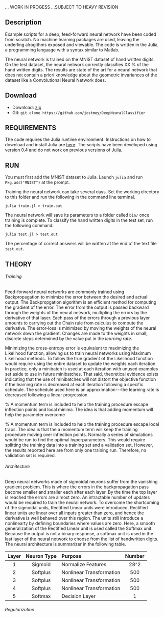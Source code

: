 ... WORK IN PROGESS ...SUBJECT TO HEAVY REVISION

## Description

Example scripts for a deep, feed-forward neural network have been coded from scratch. No machine learning packages are used, leaving the underling alrogithms exposed and viewable. The code is written in the Julia, a programming language with a syntax similar to Matlab.

The neural network is trained on the MNIST dataset of hand written digits. On the test dataset, the neural network correctly classifies XX % of the hand written digits. The results are state of the art for a neural network that does not contain a priori knowledge about the geometric invariances of the dataset like a Convolutional Neural Network does.

## Download

* Download: [zip](https://github.com/jostmey/DeepNeuralClassifieer/zipball/master)
* Git: `git clone https://github.com/jostmey/DeepNeuralClassifier`

## REQUIREMENTS

The code requires the Julia runtime environment. Instructions on how to download and install Julia are [here](http://julialang.org/). The scripts have been developed using version 0.4 and do not work on previous versions of Julia.

## RUN

You must first add the MNIST dataset to Julia. Launch `julia` and run `Pkg.add("MNIST")` at the prompt.

Training the neural network can take several days. Set the working directory to this folder and run the following in the command line terminal.

`julia train.jl > train.out`

The neural network will save its parameters to a folder called `bin/` once training is complete. To classify the hand written digits in the test set, run the following command.

`julia test.jl > test.out`

The percentage of correct answers will be written at the end of the text file `test.out`.

## THEORY

###### Training

Feed-forward neural networks are commonly trained using Backpropagation to minimize the error between the desired and actual output. The Backpropgation algorithm is an efficient method for computing the gradient of the error. The error from the output is passed backward through the weights of the neural network, multipling the errors by the derivative of that layer. Each pass of the errors through a previous layer amounts to carrying out the Chain rule from calculus to compute the derivative. The error-loss is minimized by moving the weights of the neural network down the gradient. Changes are made to the weights in small, discrete steps determined by the value put in the *learning rate*.

Minimizing the cross-entropy error is equivalent to maximizing the Likelihood function, allowing us to train neural networks using Maximum Likelihood methods. To follow the true gradient of the Likelihood function would require using the entire dataset to update the weights each iteration. In practice, only a minibatch is used at each iteration with unused examples set aside to use in future minibatches. That said, theoretical evidence exists indicating that the use of minibatches will not distort the objective function if the learning rate is decreased at each iteration following a specific schedule. The schedule used here is an approximation---the learning rate is decreased following a linear progression.

% A momentum term is included to help the training procedure escape inflection points and local minima. The idea is that adding momentum will help the parameter overcome

% A momentum term is included to help the training procedure escape local traps. The idea is that the a momentum term will keep the training procedure moving over inflection points. Normally a series of simulations would be run to find the optimal hyperparameters. This would require splitting the training data into a training set and a validation set. However, the results reported here are from only one training run. Therefore, no validation set is required.

###### Architecture

Deep neural networks made of sigmoidal neurons suffer from the vanishing gradient problem. This is where the errors in the backpropagation pass become smaller and smaller each after each layer. By the time the top layer is reached the errors are almost zero. An intractable number of updates would be required to train the neural network. To overcome the shortcoming of the sigmoidal units, Rectified Linear units were introduced. Rectified linear units are linear over all inputs greater than zero, and hence the derivative is well behaved over this region. The units still introduce a nonlinearty by defining boundaries where values are zero. Here, a smooth generalization of the Rectified Linear unit is used called the Softmax unit. Because the output is not a binary response, a softmax unit is used in the last layer of the neural network to choose from the list of handwritten digits. The neural architecture is summarizer in the following table.

| Layer | Neuron Type | Purpose                  | Number |
| :----:|:-----------:|:-------------------------|:------:|
| 1     | Sigmoid     | Normalize Features       | 28^2   |
| 2     | Softplus    | Nonlinear Transformation | 500    |
| 3     | Softplus    | Nonlinear Transformation | 500    |
| 4     | Softplus    | Nonlinear Transformation | 500    |
| 5     | Softmax     | Decision Layer           | 1      |

###### Regularization



